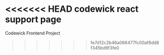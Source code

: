 <<<<<<< HEAD
codewick react support page
=======
Codewick Frontend Project
>>>>>>> fe7d12c2b46a066477fc00af8dd8f345bd6f3fe0
